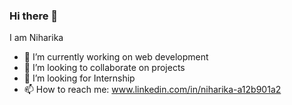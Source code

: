 
### Hi there 👋
I am Niharika

- 🔭 I’m currently working on web development
- 👯 I’m looking to collaborate on projects
- 🤔 I’m looking for Internship
- 📫 How to reach me: www.linkedin.com/in/niharika-a12b901a2
